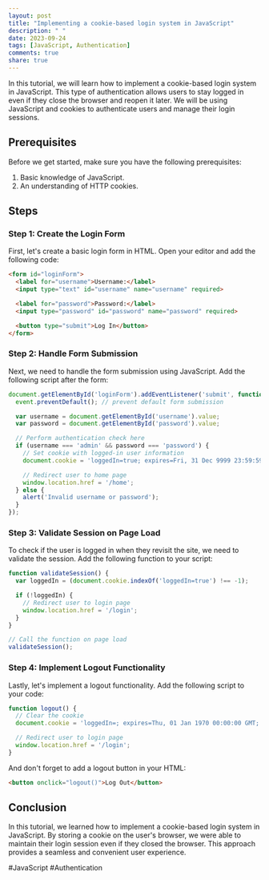 ```yaml
---
layout: post
title: "Implementing a cookie-based login system in JavaScript"
description: " "
date: 2023-09-24
tags: [JavaScript, Authentication]
comments: true
share: true
---
```


In this tutorial, we will learn how to implement a cookie-based login system in JavaScript. This type of authentication allows users to stay logged in even if they close the browser and reopen it later. We will be using JavaScript and cookies to authenticate users and manage their login sessions.

## Prerequisites
Before we get started, make sure you have the following prerequisites:

1. Basic knowledge of JavaScript.
2. An understanding of HTTP cookies.

## Steps

### Step 1: Create the Login Form
First, let's create a basic login form in HTML. Open your editor and add the following code:

```html
<form id="loginForm">
  <label for="username">Username:</label>
  <input type="text" id="username" name="username" required>

  <label for="password">Password:</label>
  <input type="password" id="password" name="password" required>

  <button type="submit">Log In</button>
</form>
```

### Step 2: Handle Form Submission
Next, we need to handle the form submission using JavaScript. Add the following script after the form:

```javascript
document.getElementById('loginForm').addEventListener('submit', function (event) {
  event.preventDefault(); // prevent default form submission

  var username = document.getElementById('username').value;
  var password = document.getElementById('password').value;

  // Perform authentication check here
  if (username === 'admin' && password === 'password') {
    // Set cookie with logged-in user information
    document.cookie = 'loggedIn=true; expires=Fri, 31 Dec 9999 23:59:59 GMT; path=/';

    // Redirect user to home page
    window.location.href = '/home';
  } else {
    alert('Invalid username or password');
  }
});
```

### Step 3: Validate Session on Page Load
To check if the user is logged in when they revisit the site, we need to validate the session. Add the following function to your script:

```javascript
function validateSession() {
  var loggedIn = (document.cookie.indexOf('loggedIn=true') !== -1);

  if (!loggedIn) {
    // Redirect user to login page
    window.location.href = '/login';
  }
}

// Call the function on page load
validateSession();
```

### Step 4: Implement Logout Functionality
Lastly, let's implement a logout functionality. Add the following script to your code:

```javascript
function logout() {
  // Clear the cookie
  document.cookie = 'loggedIn=; expires=Thu, 01 Jan 1970 00:00:00 GMT; path=/';

  // Redirect user to login page
  window.location.href = '/login';
}
```

And don't forget to add a logout button in your HTML:

```html
<button onclick="logout()">Log Out</button>
```

## Conclusion
In this tutorial, we learned how to implement a cookie-based login system in JavaScript. By storing a cookie on the user's browser, we were able to maintain their login session even if they closed the browser. This approach provides a seamless and convenient user experience.

#JavaScript #Authentication